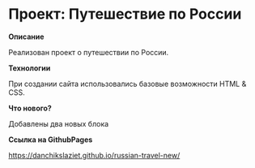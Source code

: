 # Проект: Путешествие по России

**Описание**

Реализован проект о путешествии по России.


**Технологии**

При создании сайта использовались базовые возможности HTML & CSS.

**Что нового?**

Добавлены два новых блока

**Ссылка на GithubPages**

https://danchikslaziet.github.io/russian-travel-new/
